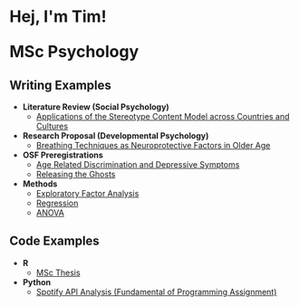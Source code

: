 <h1>Hej, I'm Tim! <br/>
  
<b>MSc Psychology</b>

<h2>Writing Examples</h2>

- <b>Literature Review (Social Psychology)</b>
  - [Applications of the Stereotype Content Model across Countries and Cultures](https://github.com/tblauberger/Writing-Samples/blob/main/Literature_Review_Social_Psychology.pdf)
- <b>Research Proposal (Developmental Psychology)</b>
  - [Breathing Techniques as Neuroprotective Factors in Older Age](https://github.com/tblauberger/Writing-Samples/blob/main/Literature_Review_Social_Psychology.pdf)
- <b>OSF Preregistrations</b>
  - [Age Related Discrimination and Depressive Symptoms](https://github.com/tblauberger/Writing-Samples/blob/main/Preregistrations/Preregistration_age_discrimination.pdf)
  - [Releasing the Ghosts](https://github.com/tblauberger/Writing-Samples/blob/main/Preregistrations/Preregistration_Neuropsychology_assignment.pdf)
- <b>Methods</b>
  - [Exploratory Factor Analysis](https://github.com/tblauberger/Writing-Samples/blob/main/Methods/EFA_exploratory_factor_analysis_%20PS2302.pdf)
  - [Regression](https://github.com/tblauberger/Writing-Samples/blob/main/Methods/Regression_PS2304.pdf)
  - [ANOVA](https://github.com/tblauberger/Writing-Samples/blob/main/Methods/ANOVA_PS2303.pdf)


<h2>Code Examples</h2>

- <b>R</b>
  - [MSc Thesis](https://github.com/tblauberger/Code-examples/tree/MSc-Thesis)
- <b>Python</b>
  - [Spotify API Analysis (Fundamental of Programming Assignment)](https://github.com/tblauberger/Code-examples/tree/Spotify_API)


